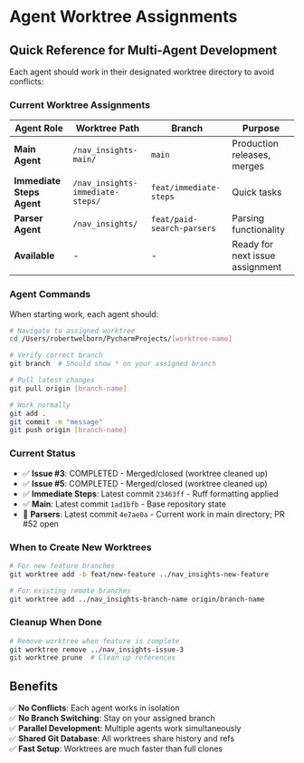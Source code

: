# Agent Worktree Assignments

## Quick Reference for Multi-Agent Development

Each agent should work in their designated worktree directory to avoid conflicts:

### Current Worktree Assignments

| Agent Role | Worktree Path | Branch | Purpose |
|------------|---------------|---------|---------|
| **Main Agent** | `/nav_insights-main/` | `main` | Production releases, merges |
| **Immediate Steps Agent** | `/nav_insights-immediate-steps/` | `feat/immediate-steps` | Quick tasks |
| **Parser Agent** | `/nav_insights/` | `feat/paid-search-parsers` | Parsing functionality |
| **Available** | - | - | Ready for next issue assignment |

### Agent Commands

When starting work, each agent should:

```bash
# Navigate to assigned worktree
cd /Users/robertwelborn/PycharmProjects/[worktree-name]

# Verify correct branch
git branch  # Should show * on your assigned branch

# Pull latest changes
git pull origin [branch-name]

# Work normally
git add .
git commit -m "message"  
git push origin [branch-name]
```

### Current Status

- ✅ **Issue #3**: COMPLETED - Merged/closed (worktree cleaned up)
- ✅ **Issue #5**: COMPLETED - Merged/closed (worktree cleaned up)  
- ✅ **Immediate Steps**: Latest commit `23463ff` - Ruff formatting applied
- ✅ **Main**: Latest commit `1ad1bfb` - Base repository state
- 🔄 **Parsers**: Latest commit `4e7ae0a` - Current work in main directory; PR #52 open

### When to Create New Worktrees

```bash
# For new feature branches
git worktree add -b feat/new-feature ../nav_insights-new-feature

# For existing remote branches  
git worktree add ../nav_insights-branch-name origin/branch-name
```

### Cleanup When Done

```bash
# Remove worktree when feature is complete
git worktree remove ../nav_insights-issue-3
git worktree prune  # Clean up references
```

## Benefits

✅ **No Conflicts**: Each agent works in isolation  
✅ **No Branch Switching**: Stay on your assigned branch  
✅ **Parallel Development**: Multiple agents work simultaneously  
✅ **Shared Git Database**: All worktrees share history and refs  
✅ **Fast Setup**: Worktrees are much faster than full clones